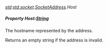 _[std](../../modules/std/std-module.md):[std.socket](../../modules/std/std-socket.md).[SocketAddress](../../modules/std/std-socket-socketaddress.md).Host_
##### Property Host:[String](../../modules/wonkey/wonkey-types-string.md)
The hostname represented by the address.

Returns an empty string if the address is invalid.
